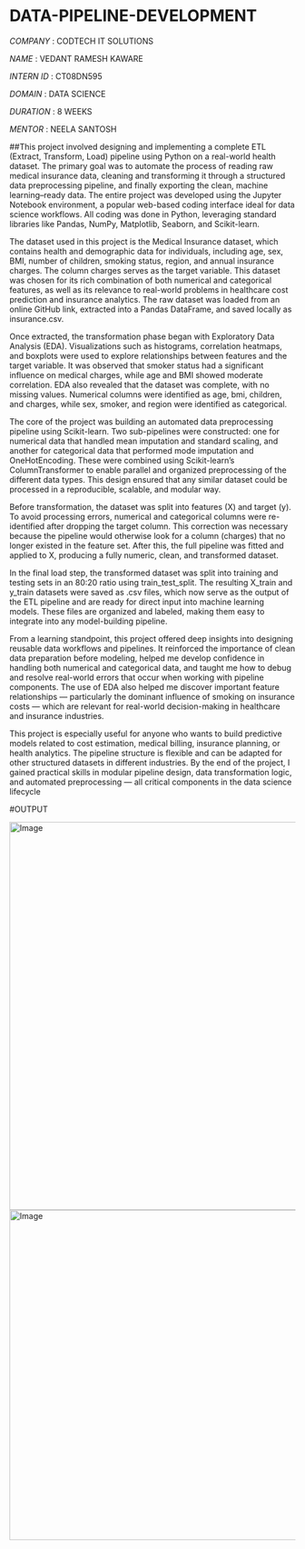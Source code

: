 # DATA-PIPELINE-DEVELOPMENT

*COMPANY* : CODTECH IT SOLUTIONS

*NAME* : VEDANT RAMESH KAWARE

*INTERN ID* : CT08DN595

*DOMAIN* : DATA SCIENCE

*DURATION* : 8 WEEKS

*MENTOR* : NEELA SANTOSH

##This project involved designing and implementing a complete ETL (Extract, Transform, Load) pipeline using Python on a real-world health dataset. The primary goal was to automate the process of reading raw medical insurance data, cleaning and transforming it through a structured data preprocessing pipeline, and finally exporting the clean, machine learning–ready data. The entire project was developed using the Jupyter Notebook environment, a popular web-based coding interface ideal for data science workflows. All coding was done in Python, leveraging standard libraries like Pandas, NumPy, Matplotlib, Seaborn, and Scikit-learn.

The dataset used in this project is the Medical Insurance dataset, which contains health and demographic data for individuals, including age, sex, BMI, number of children, smoking status, region, and annual insurance charges. The column charges serves as the target variable. This dataset was chosen for its rich combination of both numerical and categorical features, as well as its relevance to real-world problems in healthcare cost prediction and insurance analytics. The raw dataset was loaded from an online GitHub link, extracted into a Pandas DataFrame, and saved locally as insurance.csv.

Once extracted, the transformation phase began with Exploratory Data Analysis (EDA). Visualizations such as histograms, correlation heatmaps, and boxplots were used to explore relationships between features and the target variable. It was observed that smoker status had a significant influence on medical charges, while age and BMI showed moderate correlation. EDA also revealed that the dataset was complete, with no missing values. Numerical columns were identified as age, bmi, children, and charges, while sex, smoker, and region were identified as categorical.

The core of the project was building an automated data preprocessing pipeline using Scikit-learn. Two sub-pipelines were constructed: one for numerical data that handled mean imputation and standard scaling, and another for categorical data that performed mode imputation and OneHotEncoding. These were combined using Scikit-learn’s ColumnTransformer to enable parallel and organized preprocessing of the different data types. This design ensured that any similar dataset could be processed in a reproducible, scalable, and modular way.

Before transformation, the dataset was split into features (X) and target (y). To avoid processing errors, numerical and categorical columns were re-identified after dropping the target column. This correction was necessary because the pipeline would otherwise look for a column (charges) that no longer existed in the feature set. After this, the full pipeline was fitted and applied to X, producing a fully numeric, clean, and transformed dataset.

In the final load step, the transformed dataset was split into training and testing sets in an 80:20 ratio using train_test_split. The resulting X_train and y_train datasets were saved as .csv files, which now serve as the output of the ETL pipeline and are ready for direct input into machine learning models. These files are organized and labeled, making them easy to integrate into any model-building pipeline.

From a learning standpoint, this project offered deep insights into designing reusable data workflows and pipelines. It reinforced the importance of clean data preparation before modeling, helped me develop confidence in handling both numerical and categorical data, and taught me how to debug and resolve real-world errors that occur when working with pipeline components. The use of EDA also helped me discover important feature relationships — particularly the dominant influence of smoking on insurance costs — which are relevant for real-world decision-making in healthcare and insurance industries.

This project is especially useful for anyone who wants to build predictive models related to cost estimation, medical billing, insurance planning, or health analytics. The pipeline structure is flexible and can be adapted for other structured datasets in different industries. By the end of the project, I gained practical skills in modular pipeline design, data transformation logic, and automated preprocessing — all critical components in the data science lifecycle

#OUTPUT

<img width="1008" height="683" alt="Image" src="https://github.com/user-attachments/assets/3b3c3abd-d7f2-4139-955d-496c461c06d7" />

<img width="990" height="581" alt="Image" src="https://github.com/user-attachments/assets/b29084ac-a3f9-4d0f-ad00-181e0f717406" />
